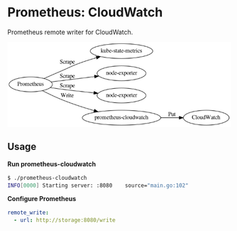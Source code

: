 Prometheus: CloudWatch
======================

Prometheus remote writer for CloudWatch.

![Overview](docs/overview.png)

## Usage

**Run prometheus-cloudwatch**

```bash
$ ./prometheus-cloudwatch 
INFO[0000] Starting server: :8080    source="main.go:102"
```

**Configure Prometheus**

```yaml
remote_write:
  - url: http://storage:8080/write
```
